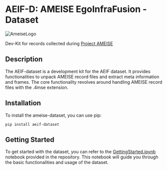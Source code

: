 # AEIF-D: AMEISE EgoInfraFusion - Dataset

![AmeiseLogo](https://raw.githubusercontent.com/MarcelVSHNS/ameise-dataset/main/docs/Ameise_logo.png) 

Dev-Kit for records collected during [Project AMEISE](https://ameise.wandelgesellschaft.de/)

## Description

The AEIF-dataset is a development kit for the AEIF dataset. It provides functionalities to unpack AMEISE record 
files and extract meta information and frames. The core functionality revolves around handling AMEISE record files 
with the .4mse extension.

## Installation

To install the ameise-dataset, you can use pip:
```console
pip install aeif-dataset
```

## Getting Started

To get started with the dataset, you can refer to the [GettingStarted.ipynb](https://colab.research.google.com/drive/1p2cw3bSZ6B798qQ2jVnpvKQI5pv_-y_D?usp=sharing) notebook provided in the repository. 
This notebook will guide you through the basic functionalities and usage of the dataset.
